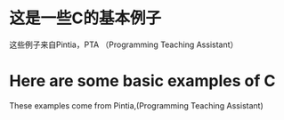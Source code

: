 # 这是一些C的基本例子
这些例子来自Pintia，PTA （Programming Teaching Assistant）
# Here are some basic examples of C
These examples come from Pintia,(Programming Teaching Assistant)
